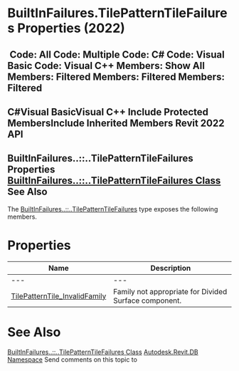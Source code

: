 # BuiltInFailures.TilePatternTileFailures Properties (2022)

﻿
 Code: All Code: Multiple Code: C# Code: Visual Basic Code: Visual C++  Members: Show All Members: Filtered Members: Filtered Members: Filtered   
---  
C#Visual BasicVisual C++
Include Protected MembersInclude Inherited Members
Revit 2022 API  
---  
BuiltInFailures..::..TilePatternTileFailures Properties  
[BuiltInFailures..::..TilePatternTileFailures Class](cd65a341-6fc8-965c-9d2a-1fd7d8512733.md "BuiltInFailures.TilePatternTileFailures Class") See Also  
---  
The [BuiltInFailures..::..TilePatternTileFailures](cd65a341-6fc8-965c-9d2a-1fd7d8512733.md "BuiltInFailures.TilePatternTileFailures Class") type exposes the following members.
# Properties
| Name | Description |
| --- | --- |
| --- | --- | --- |
| [TilePatternTile_InvalidFamily](205447de-f325-7456-41cc-b0f01ed9aa2b.md "TilePatternTile_InvalidFamily Property") | Family not appropriate for Divided Surface component. |

# See Also
[BuiltInFailures..::..TilePatternTileFailures Class](cd65a341-6fc8-965c-9d2a-1fd7d8512733.md "BuiltInFailures.TilePatternTileFailures Class")
[Autodesk.Revit.DB Namespace](87546ba7-461b-c646-cbb1-2cb8f5bff8b2.md "Autodesk.Revit.DB Namespace")
Send comments on this topic to 